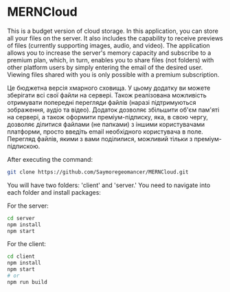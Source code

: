 # MERNCloud

This is a budget version of cloud storage. In this application, you can store all your files on the server. It also includes the capability to receive previews of files (currently supporting images, audio, and video). The application allows you to increase the server's memory capacity and subscribe to a premium plan, which, in turn, enables you to share files (not folders) with other platform users by simply entering the email of the desired user. Viewing files shared with you is only possible with a premium subscription.

Це бюджетна версія хмарного сховища. У цьому додатку ви можете зберігати всі свої файли на сервері. Також реалізована можливість отримувати попередні перегляди файлів (наразі підтримуються зображення, аудіо та відео). Додаток дозволяє збільшити об'єм пам'яті на сервері, а також оформити преміум-підписку, яка, в свою чергу, дозволяє ділитися файлами (не папками) з іншими користувачами платформи, просто введіть email необхідного користувача в поле. Перегляд файлів, якими з вами поділилися, можливий тільки з преміум-підпискою.

After executing the command:
```bash
git clone https://github.com/Saymoregeomancer/MERNCloud.git
```
You will have two folders: 'client' and 'server.' You need to navigate into each folder and install packages:

For the server:
```bash
cd server
npm install
npm start
```

For the client:
```bash
cd client
npm install
npm start
# or
npm run build
```
